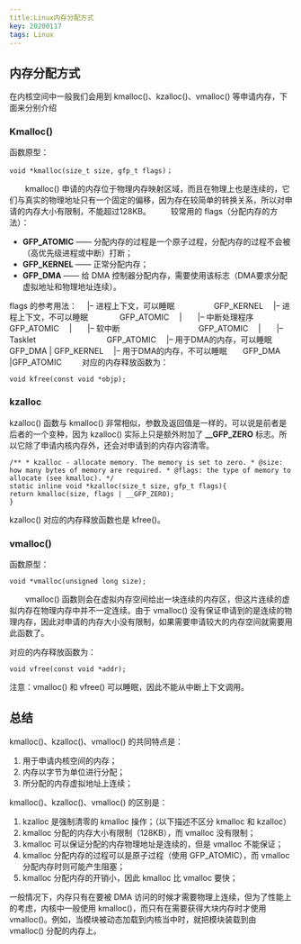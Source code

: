 ```yaml
---
title:Linux内存分配方式
key: 20200117
tags: Linux
---
```


## 内存分配方式

在内核空间中一般我们会用到 kmalloc()、kzalloc()、vmalloc() 等申请内存，下面来分别介绍

### Kmalloc()

函数原型：

```
void *kmalloc(size_t size, gfp_t flags)；
```

　　kmalloc() 申请的内存位于物理内存映射区域，而且在物理上也是连续的，它们与真实的物理地址只有一个固定的偏移，因为存在较简单的转换关系，所以对申请的内存大小有限制，不能超过128KB。
　　
较常用的 flags（分配内存的方法）：

- **GFP_ATOMIC** —— 分配内存的过程是一个原子过程，分配内存的过程不会被（高优先级进程或中断）打断；
- **GFP_KERNEL** —— 正常分配内存；
- **GFP_DMA** —— 给 DMA 控制器分配内存，需要使用该标志（DMA要求分配虚拟地址和物理地址连续）。

flags 的参考用法：
　|– 进程上下文，可以睡眠　　　　　GFP_KERNEL
　|– 进程上下文，不可以睡眠　　　　GFP_ATOMIC
　|　　|– 中断处理程序　　　　　　　GFP_ATOMIC
　|　　|– 软中断　　　　　　　　　　GFP_ATOMIC
　|　　|– Tasklet　　　　　　　　　GFP_ATOMIC
　|– 用于DMA的内存，可以睡眠　　　GFP_DMA | GFP_KERNEL
　|– 用于DMA的内存，不可以睡眠　　GFP_DMA |GFP_ATOMIC
　　
对应的内存释放函数为：

```
void kfree(const void *objp);
```



### kzalloc

kzalloc() 函数与 kmalloc() 非常相似，参数及返回值是一样的，可以说是前者是后者的一个变种，因为 kzalloc() 实际上只是额外附加了 **__GFP_ZERO** 标志。所以它除了申请内核内存外，还会对申请到的内存内容清零。

```
/** * kzalloc - allocate memory. The memory is set to zero. * @size: how many bytes of memory are required. * @flags: the type of memory to allocate (see kmalloc). */
static inline void *kzalloc(size_t size, gfp_t flags){    
return kmalloc(size, flags | __GFP_ZERO);
}
```

kzalloc() 对应的内存释放函数也是 kfree()。



### vmalloc()

函数原型：

```
void *vmalloc(unsigned long size);
```

　　vmalloc() 函数则会在虚拟内存空间给出一块连续的内存区，但这片连续的虚拟内存在物理内存中并不一定连续。由于 vmalloc() 没有保证申请到的是连续的物理内存，因此对申请的内存大小没有限制，如果需要申请较大的内存空间就需要用此函数了。

对应的内存释放函数为：

```
void vfree(const void *addr);
```

注意：vmalloc() 和 vfree() 可以睡眠，因此不能从中断上下文调用。



## 总结

kmalloc()、kzalloc()、vmalloc() 的共同特点是：

1. 用于申请内核空间的内存；
2. 内存以字节为单位进行分配；
3. 所分配的内存虚拟地址上连续；

kmalloc()、kzalloc()、vmalloc() 的区别是：

1. kzalloc 是强制清零的 kmalloc 操作；（以下描述不区分 kmalloc 和 kzalloc）
2. kmalloc 分配的内存大小有限制（128KB），而 vmalloc 没有限制；
3. kmalloc 可以保证分配的内存物理地址是连续的，但是 vmalloc 不能保证；
4. kmalloc 分配内存的过程可以是原子过程（使用 GFP_ATOMIC），而 vmalloc 分配内存时则可能产生阻塞；
5. kmalloc 分配内存的开销小，因此 kmalloc 比 vmalloc 要快；

一般情况下，内存只有在要被 DMA 访问的时候才需要物理上连续，但为了性能上的考虑，内核中一般使用 kmalloc()，而只有在需要获得大块内存时才使用 vmalloc()。例如，当模块被动态加载到内核当中时，就把模块装载到由 vmalloc() 分配的内存上。